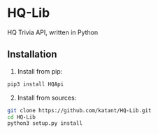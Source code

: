 # HQ-Lib
HQ Trivia API, written in Python

## Installation
1. Install from pip:
```bash
pip3 install HQApi
```
2. Install from sources:
```bash
git clone https://github.com/katant/HQ-Lib.git
cd HQ-Lib
python3 setup.py install
```